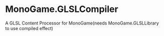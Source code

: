# MonoGame.GLSLCompiler
A GLSL Content Processor for MonoGame(needs MonoGame.GLSLLibrary to use compiled effect)
